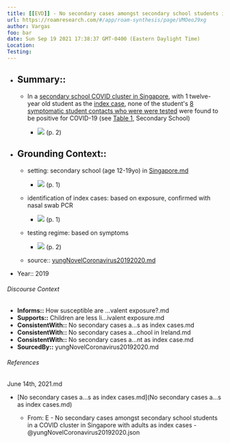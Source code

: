 ```yaml
---
title: [[EVD]] - No secondary cases amongst secondary school students in a COVID cluster in Singapore with adults as index cases - [[@yungNovelCoronavirus20192020]]
url: https://roamresearch.com/#/app/roam-synthesis/page/VMOeoJ9xg
author: Vargas
foo: bar
date: Sun Sep 19 2021 17:38:37 GMT-0400 (Eastern Daylight Time)
Location: 
Testing: 
---
```


- ## Summary::

    - In a [secondary school COVID cluster in Singapore](((2oPLojs6V))), with 1 twelve-year old student as the [index case](((rxiZJ7PaC))), none of the student's [8 symptomatic student contacts who were were tested](((74YsaIPrF))) were found to be positive for COVID-19 (see [Table 1](((9eKIcs0UF))), Secondary School)

        - ![](https://firebasestorage.googleapis.com/v0/b/firescript-577a2.appspot.com/o/imgs%2Fapp%2Fjoel-covid19%2FsEmSlpmJyd.png?alt=media&token=fbddfe58-dae2-4f27-962c-3ef882d0c056) (p. 2)
- ## Grounding Context::

    - setting: secondary school (age 12-19yo) in [Singapore.md](Singapore.md)

        - ![](https://firebasestorage.googleapis.com/v0/b/firescript-577a2.appspot.com/o/imgs%2Fapp%2Fjoel-covid19%2F7wJX49tv7j.png?alt=media&token=3ea11456-e5df-4677-afb8-bf8adee4f68b) (p. 1)

    - identification of index cases: based on exposure, confirmed with nasal swab PCR

        - ![](https://firebasestorage.googleapis.com/v0/b/firescript-577a2.appspot.com/o/imgs%2Fapp%2Fjoel-covid19%2FVEx6xeYyxp.png?alt=media&token=62b900f2-0353-4145-98ce-f5400d824022) (p. 1)

    - testing regime:  based on symptoms

        - ![](https://firebasestorage.googleapis.com/v0/b/firescript-577a2.appspot.com/o/imgs%2Fapp%2Fjoel-covid19%2FvfrVPQX3k3.png?alt=media&token=9f483b5a-d7d8-47e5-8601-0d8bedd27a89) (p. 2)

    - source:: [yungNovelCoronavirus20192020.md](yungNovelCoronavirus20192020.md)
- Year:: 2019

###### Discourse Context

- **Informs::** How susceptible are ...valent exposure?.md
- **Supports::** Children are less li...ivalent exposure.md
- **ConsistentWith::** No secondary cases a...s as index cases.md
- **ConsistentWith::** No secondary cases a...chool in Ireland.md
- **ConsistentWith::** No secondary cases a...nt as index case.md
- **SourcedBy::** yungNovelCoronavirus20192020.md

###### References

June 14th, 2021.md

- [No secondary cases a...s as index cases.md](No secondary cases a...s as index cases.md)

    - From: E - No secondary cases amongst secondary school students in a COVID cluster in Singapore with adults as index cases - @yungNovelCoronavirus20192020.json
